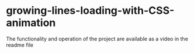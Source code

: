 # growing-lines-loading-with-CSS-animation
The functionality and operation of the project are available as a video in the readme file
